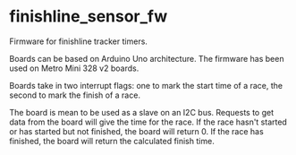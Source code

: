 # finishline_sensor_fw
Firmware for finishline tracker timers.

Boards can be based on Arduino Uno architecture. The firmware has been used on Metro Mini 328 v2 boards. 

Boards take in two interrupt flags: one to mark the start time of a race, the second to mark the finish of a race.

The board is mean to be used as a slave on an I2C bus. Requests to get data from the board will give the time for the race. If the race hasn't started or has started but not finished, the board will return 0. If the race has finished, the board will return the calculated finish time.
